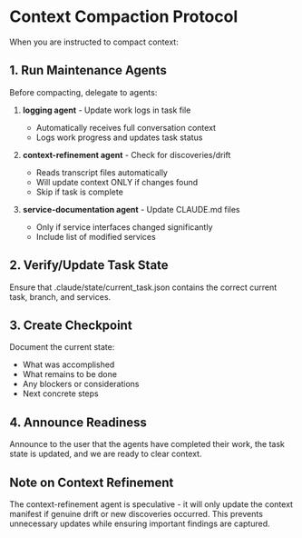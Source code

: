 # Context Compaction Protocol

When you are instructed to compact context:

## 1. Run Maintenance Agents

Before compacting, delegate to agents:

1. **logging agent** - Update work logs in task file
   - Automatically receives full conversation context
   - Logs work progress and updates task status

2. **context-refinement agent** - Check for discoveries/drift
   - Reads transcript files automatically
   - Will update context ONLY if changes found
   - Skip if task is complete

3. **service-documentation agent** - Update CLAUDE.md files
   - Only if service interfaces changed significantly
   - Include list of modified services

## 2. Verify/Update Task State

Ensure that .claude/state/current_task.json contains the correct current task, branch, and services.

## 3. Create Checkpoint

Document the current state:

- What was accomplished
- What remains to be done
- Any blockers or considerations
- Next concrete steps

## 4. Announce Readiness

Announce to the user that the agents have completed their work, the task state is updated, and we are ready to clear context.

## Note on Context Refinement

The context-refinement agent is speculative - it will only update the context manifest if genuine drift or new discoveries occurred. This prevents unnecessary updates while ensuring important findings are captured.

